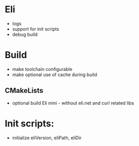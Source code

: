 # Eli
- logs 
- support for init scripts
- debug build

# Build 
- make toolchain configurable
- make optional use of cache during build

## CMakeLists 
- optional build Eli mini - without eli.net and curl related libs 

# Init scripts:
- initialize eliVersion, eliPath, eliDir

